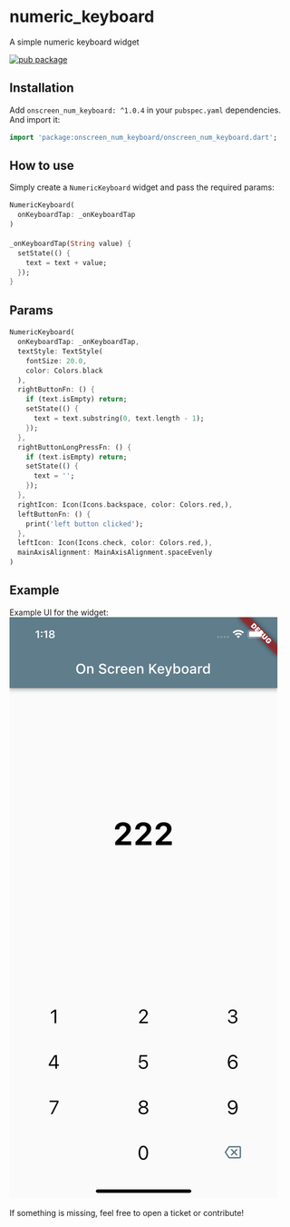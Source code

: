 # numeric_keyboard

A simple numeric keyboard widget

[![pub package](https://img.shields.io/pub/v/numeric_keyboard.svg?style=for-the-badge&color=blue)](https://pub.dartlang.org/packages/onscreen_num_keyboard)

## Installation

Add `onscreen_num_keyboard: ^1.0.4` in your `pubspec.yaml` dependencies. And import it:

```dart
import 'package:onscreen_num_keyboard/onscreen_num_keyboard.dart';
```

## How to use

Simply create a `NumericKeyboard` widget and pass the required params:

```dart
NumericKeyboard(
  onKeyboardTap: _onKeyboardTap
)

_onKeyboardTap(String value) {
  setState(() {
    text = text + value;
  });
}
```

## Params

```dart
NumericKeyboard(
  onKeyboardTap: _onKeyboardTap,
  textStyle: TextStyle(
    fontSize: 20.0,
    color: Colors.black
  ),
  rightButtonFn: () {
    if (text.isEmpty) return;
    setState(() {
      text = text.substring(0, text.length - 1);
    });
  },
  rightButtonLongPressFn: () {
    if (text.isEmpty) return;
    setState(() {
      text = '';
    });
  },
  rightIcon: Icon(Icons.backspace, color: Colors.red,),
  leftButtonFn: () {
    print('left button clicked');
  },
  leftIcon: Icon(Icons.check, color: Colors.red,),
  mainAxisAlignment: MainAxisAlignment.spaceEvenly
)
```

## Example

Example UI for the widget:
![Example](https://raw.githubusercontent.com/Muzammil-Bilwani/Onscreen-num-keyboard/main/example.png)

If something is missing, feel free to open a ticket or contribute!
